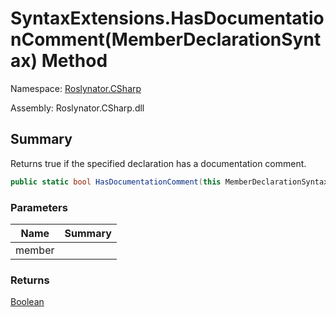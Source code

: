 # SyntaxExtensions\.HasDocumentationComment\(MemberDeclarationSyntax\) Method

Namespace: [Roslynator.CSharp](../../README.md)

Assembly: Roslynator\.CSharp\.dll

## Summary

Returns true if the specified declaration has a documentation comment\.

```csharp
public static bool HasDocumentationComment(this MemberDeclarationSyntax member)
```

### Parameters

| Name | Summary |
| ---- | ------- |
| member | |

### Returns

[Boolean](https://docs.microsoft.com/en-us/dotnet/api/system.boolean)


